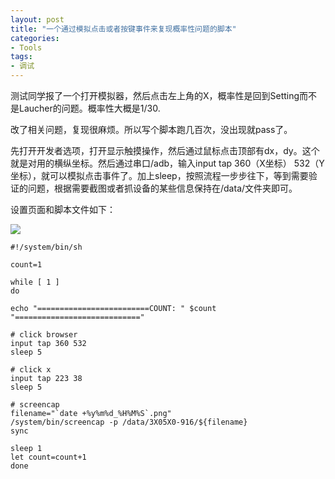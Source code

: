 ```yaml
---
layout: post
title: "一个通过模拟点击或者按键事件来复现概率性问题的脚本"
categories:
- Tools
tags:
- 调试
---
```


测试同学报了一个打开模拟器，然后点击左上角的X，概率性是回到Setting而不是Laucher的问题。概率性大概是1/30.

改了相关问题，复现很麻烦。所以写个脚本跑几百次，没出现就pass了。

先打开开发者选项，打开显示触摸操作，然后通过鼠标点击顶部有dx，dy。这个就是对用的横纵坐标。然后通过串口/adb，输入input tap 360（X坐标） 532（Y坐标），就可以模拟点击事件了。加上sleep，按照流程一步步往下，等到需要验证的问题，根据需要截图或者抓设备的某些信息保持在/data/文件夹即可。

设置页面和脚本文件如下：

![](http://7xt9nx.com2.z0.glb.clouddn.com/touch-position.png)


```
#!/system/bin/sh

count=1

while [ 1 ]
do

echo "=========================COUNT: " $count "============================"

# click browser
input tap 360 532
sleep 5

# click x
input tap 223 38
sleep 5

# screencap
filename="`date +%y%m%d_%H%M%S`.png" 
/system/bin/screencap -p /data/3X05X0-916/${filename} 
sync

sleep 1
let count=count+1
done
```